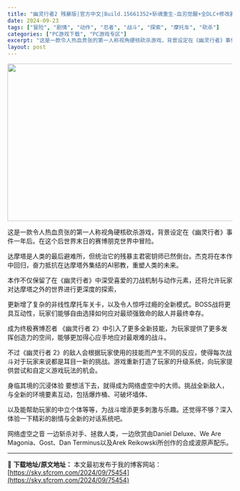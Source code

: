 ```yaml
---
title: "幽灵行者2 残暴版|官方中文|Build.15661352+斩魂重生-血刃觉醒+全DLC+修改器|解压即撸|"
date: 2024-09-23
tags: ["冒险", "剧情", "动作", "忍者", "战斗", "探索", "摩托车", "砍杀"]
categories: ["PC游戏下载", "PC游戏专区"]
excerpt: "这是一款令人热血贲张的第一人称视角硬核砍杀游戏，背景设定在《幽灵行者》事件一年后。在这个后世界末日的赛博朋克世界中冒险。 达摩塔是人类的最后避难所，但统治它的残暴主君密钥师已然倒台。杰克将在本作中回归，奋力抵抗在达摩塔外集结的AI邪教，重塑人类的未来。 本作不仅保留了在《幽灵行者》中深受喜爱的刀战机&hellip;"
layout: post
---
```


<img class="aligncenter size-full wp-image-75432" src="https://sky.sfcrom.com/wp-content/uploads/2024/09/2024092310574251.webp" alt="" width="616" height="353" />

这是一款令人热血贲张的第一人称视角硬核砍杀游戏，背景设定在《幽灵行者》事件一年后。在这个后世界末日的赛博朋克世界中冒险。

达摩塔是人类的最后避难所，但统治它的残暴主君密钥师已然倒台。杰克将在本作中回归，奋力抵抗在达摩塔外集结的AI邪教，重塑人类的未来。

本作不仅保留了在《幽灵行者》中深受喜爱的刀战机制与动作元素，还将允许玩家对达摩塔之外的世界进行更深度的探索，

更新增了复杂的非线性摩托车关卡，以及令人惊呼过瘾的全新模式。BOSS战将更具互动性，玩家们能够自由选择如何应对最顽强致命的敌人并最终幸存。

成为终极赛博忍者
《幽灵行者 2》中引入了更多全新技能，为玩家提供了更多发挥创造力的空间，能够更加得心应手地应对最艰难的战斗。

不过《幽灵行者 2》的敌人会根据玩家使用的技能而产生不同的反应，使得每次战斗对于玩家来说都是耳目一新的挑战。游戏重新打造了玩家的升级系统，向玩家提供尝试和自定义游戏玩法的机会。

身临其境的沉浸体验
要想活下去，就得成为网络虚空中的大师。挑战全新敌人，与全新的环境要素互动，包括爆炸桶、可破坏墙体、

以及能帮助玩家的中立个体等等，为战斗增添更多刺激与乐趣。还觉得不够？深入体验一下精彩的剧情与全新的对话系统吧。

网络虚空之音
一边斩杀对手、拯救人类，一边欣赏由Daniel Deluxe、We Are Magonia、Gost、Dan Terminus以及Arek Reikowski所创作的合成波原声配乐。

---
📖 **下载地址/原文地址：** 本文最初发布于我的博客网站：[https://sky.sfcrom.com/2024/09/75454](https://sky.sfcrom.com/2024/09/75454)
